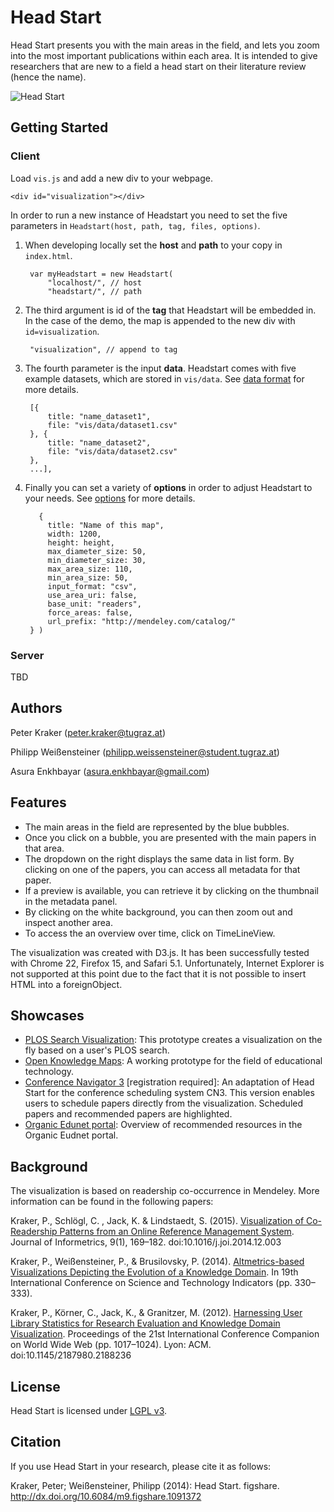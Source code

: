 # Head Start

Head Start presents you with the main areas in the field, and lets you zoom into
the most important publications within each area. It is intended to give
researchers that are new to a field a head start on their literature review
(hence the name).

![Head Start](http://science.okfn.org/files/2013/12/headstart.png)

## Getting Started

### Client

Load `vis.js` and add a new div to your webpage.

    <div id="visualization"></div>

In order to run a new instance of Headstart you need to set the five parameters in `Headstart(host, path, tag, files, options)`.

1. When developing locally set the **host** and **path** to your copy in `index.html`.

        var myHeadstart = new Headstart(
            "localhost/", // host
            "headstart/", // path

2. The third argument is id of the **tag** that Headstart will be embedded in. In the case of the demo, the map is appended to the new div with `id=visualization`.

        "visualization", // append to tag

3. The fourth parameter is the input **data**. Headstart comes with five example datasets, which are stored in `vis/data`. See [data format](doc/README.md#data-format) for more details.

        [{
            title: "name_dataset1",
            file: "vis/data/dataset1.csv"
        }, {
            title: "name_dataset2",
            file: "vis/data/dataset2.csv"
        },
        ...],

4. Finally you can set a variety of **options** in order to adjust Headstart to your needs. See [options](doc/README.md#visualisation-settings) for more details.

          {
            title: "Name of this map",
            width: 1200,
            height: height,
            max_diameter_size: 50,
            min_diameter_size: 30,
            max_area_size: 110,
            min_area_size: 50,
            input_format: "csv",
            use_area_uri: false,
            base_unit: "readers",
            force_areas: false,
            url_prefix: "http://mendeley.com/catalog/"
        } )

### Server

TBD

## Authors

Peter Kraker (peter.kraker@tugraz.at)

Philipp Weißensteiner (philipp.weissensteiner@student.tugraz.at)

Asura Enkhbayar (asura.enkhbayar@gmail.com)

## Features

* The main areas in the field are represented by the blue bubbles.
* Once you click on a bubble, you are presented with the main papers in that area.
* The dropdown on the right displays the same data in list form. By clicking on one of the papers, you can access all metadata for that paper.
* If a preview is available, you can retrieve it by clicking on the thumbnail in the metadata panel.
* By clicking on the white background, you can then zoom out and inspect another area.
* To access the an overview over time, click on TimeLineView.

The visualization was created with D3.js. It has been successfully tested with Chrome 22, Firefox 15, and Safari 5.1. Unfortunately, Internet Explorer is not supported at this point due to the fact that it is not possible to insert HTML into a foreignObject.

## Showcases

* [PLOS Search Visualization](http://openknowledgemaps.org/mozfest): This prototype creates a visualization on the fly based on a user's PLOS search.
* [Open Knowledge Maps](http://openknowledgemaps.org): A working prototype for the field of educational technology. 
* [Conference Navigator 3](http://halley.exp.sis.pitt.edu/cn3/visualization.php?conferenceID=131) [registration required]: An adaptation of Head Start for the conference scheduling system CN3. This version enables users to schedule papers directly from the visualization. Scheduled papers and recommended papers are highlighted.
* [Organic Edunet portal](http://organic-edunet.eu/en/#/recommended): Overview of recommended resources in the Organic Eudnet portal.


## Background

The visualization is based on readership co-occurrence in Mendeley. More information can be found in the following papers:

Kraker, P., Schlögl, C. , Jack, K. & Lindstaedt, S. (2015). [Visualization of Co-Readership Patterns from an Online Reference Management System](http://arxiv.org/abs/1409.0348). Journal of Informetrics, 9(1), 169–182. doi:10.1016/j.joi.2014.12.003

Kraker, P., Weißensteiner, P., & Brusilovsky, P. (2014). [Altmetrics-based Visualizations Depicting the Evolution of a Knowledge Domain](http://know-center.tugraz.at/download_extern/papers/sti_visualization_evolution_kraker_etal.pdf). In 19th International Conference on Science and Technology Indicators (pp. 330–333).

Kraker, P., Körner, C., Jack, K., & Granitzer, M. (2012). [Harnessing User Library Statistics for Research Evaluation and Knowledge Domain Visualization](http://know-center.tugraz.at/download_extern/papers/user_library_statistics.pdf). Proceedings of the 21st International Conference Companion on World Wide Web (pp. 1017–1024). Lyon: ACM. doi:10.1145/2187980.2188236


## License
Head Start is licensed under [LGPL v3](http://www.gnu.org/copyleft/lesser.html).


## Citation
If you use Head Start in your research, please cite it as follows:

Kraker, Peter; Weißensteiner, Philipp (2014): Head Start. figshare. http://dx.doi.org/10.6084/m9.figshare.1091372
